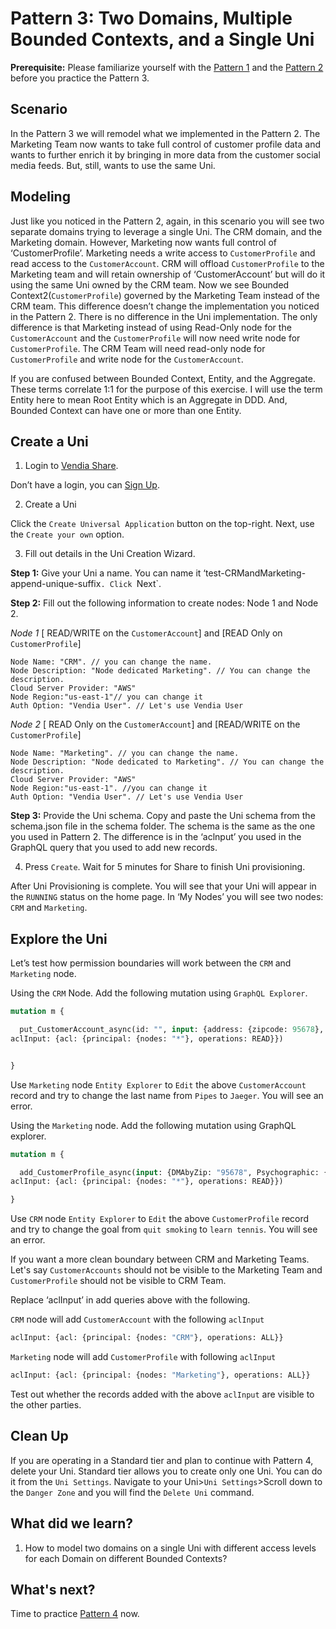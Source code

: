 # Pattern 3: Two Domains, Multiple Bounded Contexts, and a Single Uni

**Prerequisite:** Please familiarize yourself with the [Pattern 1](../pattern1/README.md) and the [Pattern 2](../pattern2/README.md) before you practice the Pattern 3. 


## Scenario

In the Pattern 3 we will remodel what we implemented in the Pattern 2. The  Marketing Team now wants to take full control of customer profile data and wants to further enrich it by bringing in more data from the customer social media feeds. But, still, wants to use the same Uni. 


## Modeling

Just like you noticed in the Pattern 2, again, in this scenario you will see two separate domains trying to leverage a single Uni. The CRM domain, and the Marketing domain. However, Marketing now wants full control of ‘CustomerProfile’. Marketing needs a write access to `CustomerProfile` and read access to the `CustomerAccount`. CRM will offload `CustomerProfile` to the Marketing team and will retain ownership of ‘CustomerAccount’ but will do it using the same Uni owned by the CRM team. Now we see Bounded Context2(`CustomerProfile`) governed by the Marketing Team instead of the CRM team. This difference doesn’t change the implementation you noticed in the Pattern 2. There is no difference in the Uni implementation. The only difference is that Marketing instead of using Read-Only node for the `CustomerAccount` and the `CustomerProfile` will now need write node for `CustomerProfile`.  The CRM Team will need read-only node for `CustomerProfile` and write node for the `CustomerAccount`. 

If you are confused between Bounded Context, Entity, and the Aggregate. These terms correlate 1:1 for the purpose of this exercise. I will use the term Entity here to mean Root Entity which is an Aggregate in DDD. And, Bounded Context can have one or more than one Entity.


## Create a Uni

1. Login to [Vendia Share](https://share.vendia.net/login). 

Don’t have a login, you can [Sign Up](https://share.vendia.net/). 

2. Create a Uni

Click the `Create Universal Application` button on the top-right. Next, use the `Create your own` option. 

3. Fill out details in the Uni Creation Wizard. 

**Step 1:** Give your Uni a name. You can name it ‘test-CRMandMarketing-append-unique-suffix`. Click `Next`. 
  
**Step 2:** Fill out the following information to create nodes: Node 1 and Node 2. 

*Node 1* [ READ/WRITE on the `CustomerAccount`] and [READ Only on `CustomerProfile`]
  
```
Node Name: "CRM". // you can change the name.
Node Description: "Node dedicated Marketing". // You can change the description.
Cloud Server Provider: "AWS"
Node Region:"us-east-1"// you can change it
Auth Option: "Vendia User". // Let's use Vendia User
```

*Node 2* [ READ Only on the `CustomerAccount`] and [READ/WRITE on the `CustomerProfile`]

```
Node Name: "Marketing". // you can change the name.
Node Description: "Node dedicated to Marketing". // You can change the description.
Cloud Server Provider: "AWS"
Node Region:"us-east-1". //you can change it
Auth Option: "Vendia User". // Let's use Vendia User
```

**Step 3:** Provide the Uni schema. Copy and paste the Uni schema from the schema.json file in the schema folder. The schema is the same as the one you used in Pattern 2. The difference is in the ‘aclnput’ you used in the GraphQL query that you used to add new records. 
  
4. Press `Create`. Wait for 5 minutes for Share to finish Uni provisioning. 

After Uni Provisioning is complete. You will see that your Uni will appear in the `RUNNING` status on the home page. In ‘My Nodes’ you will see two nodes: `CRM` and `Marketing`. 

## Explore the Uni

Let’s test how permission boundaries will work between the `CRM` and `Marketing` node. 

Using the `CRM` Node. Add the following mutation using `GraphQL Explorer`. 

```graphql
mutation m {

  put_CustomerAccount_async(id: "", input: {address: {zipcode: 95678}, customerId: "1001", firstName: "Jay", lastName: "Pipes"}, 
aclInput: {acl: {principal: {nodes: "*"}, operations: READ}})


}
```

Use `Marketing` node `Entity Explorer` to `Edit` the above `CustomerAccount` record and try to change the last name from `Pipes` to `Jaeger`. You will see an error. 

Using the `Marketing` node. Add the following mutation using GraphQL explorer. 

```graphql
mutation m {

  add_CustomerProfile_async(input: {DMAbyZip: "95678", Psychographic: {goals: "quit smoking", habits: "smoking", pains: "back pain"}, customerId: "1001"}, 
aclInput: {acl: {principal: {nodes: "*"}, operations: READ}})

}
```

Use `CRM` node `Entity Explorer` to `Edit` the above `CustomerProfile` record and try to change the goal from `quit smoking` to `learn tennis`. You will see an error. 

If you want a more clean boundary between CRM and Marketing Teams. Let's say `CustomerAccounts` should not be visible to the Marketing Team and `CustomerProfile` should not be visible to CRM Team.

Replace ‘aclInput’ in add queries above with the following.

`CRM` node will add `CustomerAccount` with the following `aclInput`

```graphql
aclInput: {acl: {principal: {nodes: "CRM"}, operations: ALL}}
```


`Marketing` node will add `CustomerProfile` with following `aclInput`


```graphql
aclInput: {acl: {principal: {nodes: "Marketing"}, operations: ALL}}
```


Test out whether the records added with the above `aclInput` are visible to the other parties. 
  
## Clean Up
If you are operating in a Standard tier and plan to continue with Pattern 4, delete your Uni. Standard tier allows you to create only one Uni. You can do it from the `Uni Settings`. Navigate to your Uni>`Uni Settings`>Scroll down to the `Danger Zone` and you will find the `Delete Uni` command.


## What did we learn?

1. How to model two domains on a single Uni with different access levels for each Domain on different Bounded Contexts?
  
## What's next?
  Time to practice [Pattern 4](../pattern4/README.md) now. 
